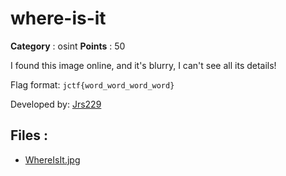 # where-is-it

**Category** : osint
**Points** : 50

I found this image online, and it's blurry, I can't see all its details!

Flag format: `jctf{word_word_word_word}`

Developed by: [Jrs229](https://github.com/jrs229)

## Files : 
 - [WhereIsIt.jpg](./WhereIsIt.jpg)



